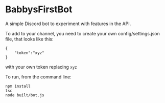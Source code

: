 # BabbysFirstBot

A simple Discord bot to experiment with features in the API.

To add to your channel, you need to create your own config/settings.json file, that looks like this:
```
{
    "token":"xyz"
}
```
with your own token replacing `xyz`

To run, from the command line:

```
npm install
tsc
node built/bot.js
```
